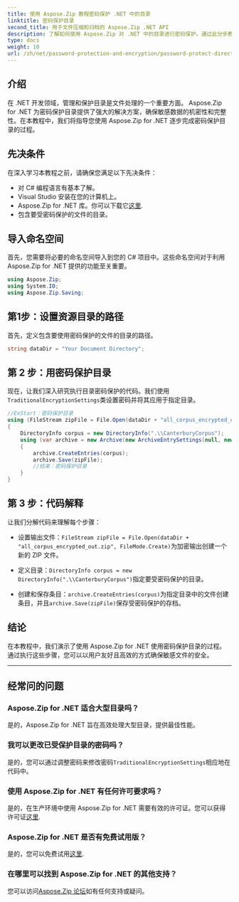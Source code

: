```yaml
---
title: 使用 Aspose.Zip 教程密码保护 .NET 中的目录
linktitle: 密码保护目录
second_title: 用于文件压缩和归档的 Aspose.Zip .NET API
description: 了解如何使用 Aspose.Zip 对 .NET 中的目录进行密码保护。通过此分步教程轻松保护您的文件。
type: docs
weight: 10
url: /zh/net/password-protection-and-encryption/password-protect-directory/
---
```


## 介绍

在 .NET 开发领域，管理和保护目录是文件处理的一个重要方面。 Aspose.Zip for .NET 为密码保护目录提供了强大的解决方案，确保敏感数据的机密性和完整性。在本教程中，我们将指导您使用 Aspose.Zip for .NET 逐步完成密码保护目录的过程。

## 先决条件

在深入学习本教程之前，请确保您满足以下先决条件：

- 对 C# 编程语言有基本了解。
- Visual Studio 安装在您的计算机上。
-  Aspose.Zip for .NET 库。你可以下载它[这里](https://releases.aspose.com/zip/net/).
- 包含要受密码保护的文件的目录。

## 导入命名空间

首先，您需要将必要的命名空间导入到您的 C# 项目中。这些命名空间对于利用 Aspose.Zip for .NET 提供的功能至关重要。

```csharp
using Aspose.Zip;
using System.IO;
using Aspose.Zip.Saving;
```

## 第1步：设置资源目录的路径

首先，定义包含要使用密码保护的文件的目录的路径。

```csharp
string dataDir = "Your Document Directory";
```

## 第 2 步：用密码保护目录

现在，让我们深入研究执行目录密码保护的代码。我们使用`TraditionalEncryptionSettings`类设置密码并将其应用于指定目录。

```csharp
//ExStart：密码保护目录
using (FileStream zipFile = File.Open(dataDir + "all_corpus_encrypted_out.zip", FileMode.Create))
{
    DirectoryInfo corpus = new DirectoryInfo(".\\CanterburyCorpus");
    using (var archive = new Archive(new ArchiveEntrySettings(null, new TraditionalEncryptionSettings("p@s$"))))
    {
        archive.CreateEntries(corpus);
        archive.Save(zipFile);
        //结束：密码保护目录
    }
}
```

## 第 3 步：代码解释

让我们分解代码来理解每个步骤：

- 设置输出文件：`FileStream zipFile = File.Open(dataDir + "all_corpus_encrypted_out.zip", FileMode.Create)`为加密输出创建一个新的 ZIP 文件。

- 定义目录：`DirectoryInfo corpus = new DirectoryInfo(".\\CanterburyCorpus")`指定要受密码保护的目录。

- 创建和保存条目：`archive.CreateEntries(corpus)`为指定目录中的文件创建条目，并且`archive.Save(zipFile)`保存受密码保护的存档。

## 结论

在本教程中，我们演示了使用 Aspose.Zip for .NET 使用密码保护目录的过程。通过执行这些步骤，您可以以用户友好且高效的方式确保敏感文件的安全。

---

## 经常问的问题

### Aspose.Zip for .NET 适合大型目录吗？
是的，Aspose.Zip for .NET 旨在高效处理大型目录，提供最佳性能。

### 我可以更改已受保护目录的密码吗？
是的，您可以通过调整密码来修改密码`TraditionalEncryptionSettings`相应地在代码中。

### 使用 Aspose.Zip for .NET 有任何许可要求吗？
是的，在生产环境中使用 Aspose.Zip for .NET 需要有效的许可证。您可以获得许可证[这里](https://purchase.aspose.com/buy).

### Aspose.Zip for .NET 是否有免费试用版？
是的，您可以免费试用[这里](https://releases.aspose.com/).

### 在哪里可以找到 Aspose.Zip for .NET 的其他支持？
您可以访问[Aspose.Zip 论坛](https://forum.aspose.com/c/zip/37)如有任何支持或疑问。


